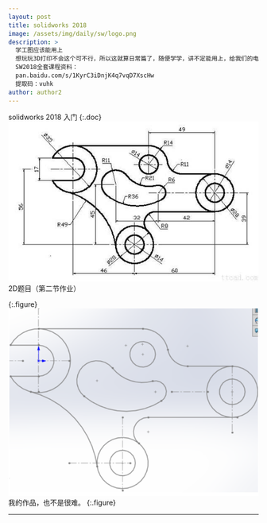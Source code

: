 ```yaml
---
layout: post
title: solidworks 2018 
image: /assets/img/daily/sw/logo.png
description: >
  学工图应该能用上
  想玩玩3D打印不会这个可不行，所以这就算日常篇了，随便学学，讲不定能用上，给我们的电设作品包装包装。（教程与作业来自：管家课堂）
  SW2018全套课程资料：
  pan.baidu.com/s/1KyrC3iDnjK4q7vqD7XscHw 
  提取码：vuhk 
author: author2
---
```


solidworks 2018 入门
{:.doc}
![y](/assets/img/daily/sw/2.jpg)
2D题目（第二节作业）

{:.figure}
![m](/assets/img/daily/sw/1.png)
我的作品，也不是很难。
{:.figure}


--------

